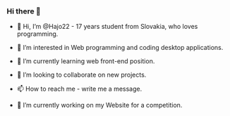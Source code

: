### Hi there 👋

- 👋 Hi, I’m @Hajo22 - 17 years student from Slovakia, who loves programming.
- 👀 I’m interested in Web programming and coding desktop applications.
- 🌱 I’m currently learning web front-end position.
- 💞️ I’m looking to collaborate on new projects.
- 📫 How to reach me - write me a message.

- 🔭 I’m currently working on my Website for a competition.
